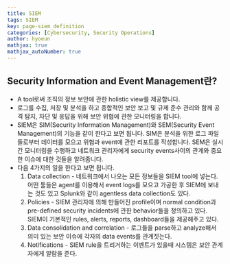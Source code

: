 ```yaml
---
title: SIEM
tags: SIEM
key: page-siem_definition
categories: [Cybersecurity, Security Operations]
author: hyoeun
mathjax: true
mathjax_autoNumber: true
---
```


## Security Information and Event Management란?
* A tool로써 조직의 정보 보안에 관한 holistic view를 제공합니다.
* 로그를 수집, 저장 및 분석을 하고 종합적인 보안 보고 및 규제 준수 관리와 함께 공격 탐지, 차단 및 응답을 위해 보안 위협에 관한 모니터링을 합니다.
* SIEM은 SIM(Security Information Management)와 SEM(Security Event Management)의 기능을 같이 한다고 보면 됩니다. SIM은 분석을 위한 로그 파일들로부터 데이터를 모으고 위협과 event에 관한 리포트를 작성합니다. SEM은 실시간 모니터링을 수행하고 네트워크 관리자에게 security events사이의 관계와 중요한 이슈에 대한 것들을 알려줍니다.
* 다음 4가지의 일을 한다고 보면 됩니다.
  1. Data collection - 네트워크에서 나오는 모든 정보들을 SIEM tool에 넣는다. 어떤 툴들은 agent를 이용해서 event logs를 모으고 가공한 후 SIEM에 보내는 것도 있고 Splunk와 같이 agentless data collection도 있다.
  1. Policies - SIEM 관리자에 의해 만들어진 profile이며 normal condition과 pre-defined security incidents에 관한 behavior들을 정의하고 있다. SIEM이 기본적인 rules, alerts, reports, dashboard들을 제공해주고 있다.
  1. Data consolidation and correlation - 로그들을 parse하고 analyze해서 의미 있는 보안 이슈에 각자의 data events를 관계짓는다.
  1. Notifications - SIEM rule을 트리거하는 이벤트가 있을때 시스템은 보안 관계자에게 알람을 준다.